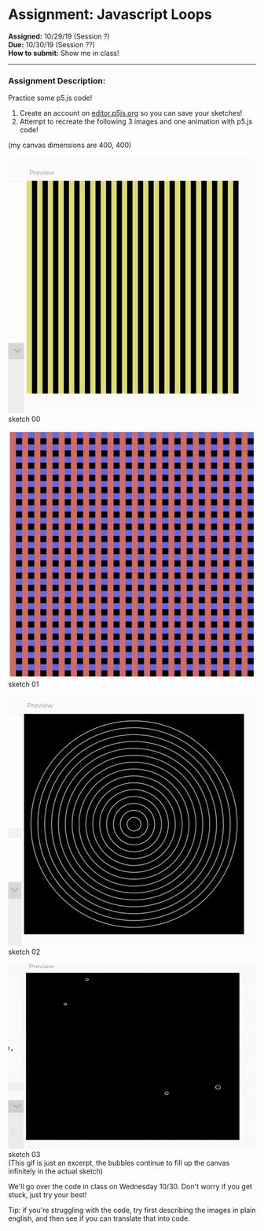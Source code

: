 
# Assignment: Javascript Loops
__Assigned:__ 10/29/19 (Session ?)<br>
__Due:__ 10/30/19 (Session ??)<br>
__How to submit:__ Show me in class! <br>
___

### Assignment Description:
Practice some p5.js code!

1. Create an account on <a href="https://editor.p5js.org/" target="blank">editor.p5js.org</a> so you can save your sketches!
1. Attempt to recreate the following 3 images and one animation with p5.js code!<br>

(my canvas dimensions are 400, 400) <br>

![p5-00](images/p5-00.png)
sketch 00 <br>

![p5-01](images/p5-01.png)
sketch 01 <br>

![p5-02](images/p5-02.png)
sketch 02 <br>

![p5-03](images/p5-03.gif)
sketch 03 <br>
(This gif is just an excerpt, the bubbles continue to fill up the canvas infinitely in the actual sketch) <br>


We'll go over the code in class on Wednesday 10/30. Don't worry if you get stuck, just try your best! <br>

Tip: if you're struggling with the code, try first describing the images in plain english, and then see if you can translate that into code.

